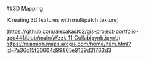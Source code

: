 ##3D Mapping

[Creating 3D features with multipatch texture]

(https://github.com/alexakast02/gis-project-portfolio-geo441/blob/main/Week_11_Collabipynb.ipynb)
https://miamioh.maps.arcgis.com/home/item.html?id=7a36d15f30604d99865e9139d31763d3
